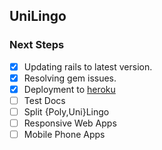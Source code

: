 ## UniLingo


### Next Steps
- [x] Updating rails to latest version.
- [x] Resolving gem issues.
- [x] Deployment to [heroku](https://uni-lingo.herokuapp.com/)
- [ ] Test Docs
- [ ] Split {Poly,Uni}Lingo
- [ ] Responsive Web Apps
- [ ] Mobile Phone Apps
